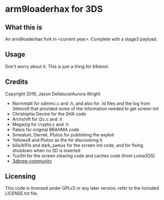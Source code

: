 # arm9loaderhax for 3DS

## What this is

An arm9loaderhax fork in \<current year\>. Complete with a stage3 payload.

## Usage

Don't worry about it. This is just a thing for b9stool.

## Credits

Copyright 2016, Jason Dellaluce/Aurora Wright

* Normmatt for sdmmc.c and .h, and also for .ld files and the log from 3dmoo9 that provided some of the information needed to get screen init
* Christophe Devine for the SHA code
* Archshift for i2c.c and .h
* Megazig for crypto.c and .h
* Patois for original BRAHMA code
* Smealum, Derrek, Plutoo for publishing the exploit
* Yellows8 and Plutoo as the for discovering it
* bilis/b1l1s and dark_samus for the screen init code, and for fixing shutdown when no SD is inserted
* TuxSH for the screen clearing code and caches code (from Luma3DS)
* [3dbrew community](http://3dbrew.org/)

## Licensing

This code is licensed under GPLv2 or any later version, refer to the included LICENSE.txt file.
